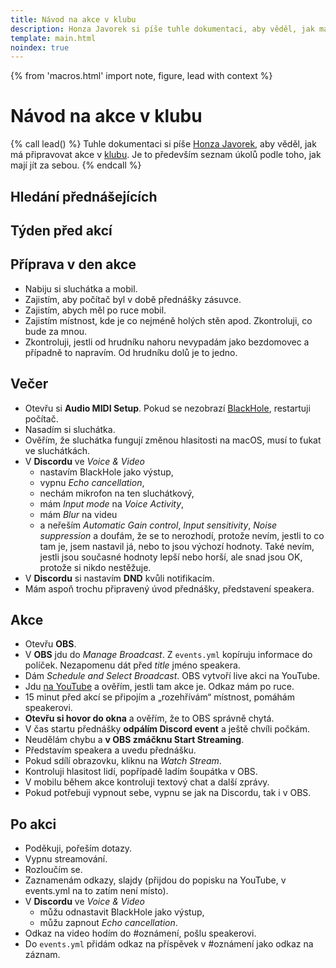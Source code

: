 ```yaml
---
title: Návod na akce v klubu
description: Honza Javorek si píše tuhle dokumentaci, aby věděl, jak má připravovat akce ve svém klubu.
template: main.html
noindex: true
---
```


{% from 'macros.html' import note, figure, lead with context %}

# Návod na akce v klubu

{% call lead() %}
  Tuhle dokumentaci si píše [Honza Javorek](#honza), aby věděl, jak má připravovat akce v [klubu](club.md). Je to především seznam úkolů podle toho, jak mají jít za sebou.
{% endcall %}

## Hledání přednášejících


## Týden před akcí


## Příprava v den akce

- Nabiju si sluchátka a mobil.
- Zajistím, aby počítač byl v době přednášky zásuvce.
- Zajistím, abych měl po ruce mobil.
- Zajistím místnost, kde je co nejméně holých stěn apod. Zkontroluji, co bude za mnou.
- Zkontroluji, jestli od hrudníku nahoru nevypadám jako bezdomovec a případně to napravím. Od hrudníku dolů je to jedno.

## Večer

- Otevřu si **Audio MIDI Setup**. Pokud se nezobrazí [BlackHole](https://github.com/ExistentialAudio/BlackHole), restartuji počítač.
- Nasadím si sluchátka.
- Ověřím, že sluchátka fungují změnou hlasitosti na macOS, musí to ťukat ve sluchátkách.
- V **Discordu** ve _Voice & Video_
    - nastavím BlackHole jako výstup,
    - vypnu _Echo cancellation_,
    - nechám mikrofon na ten sluchátkový,
    - mám _Input mode_ na _Voice Activity_,
    - mám _Blur_ na videu
    - a neřeším _Automatic Gain control_, _Input sensitivity_, _Noise suppression_ a doufám, že se to nerozhodí, protože nevím, jestli to co tam je, jsem nastavil já, nebo to jsou výchozí hodnoty. Také nevím, jestli jsou současné hodnoty lepší nebo horší, ale snad jsou OK, protože si nikdo nestěžuje.
- V **Discordu** si nastavím **DND** kvůli notifikacím.
- Mám aspoň trochu připravený úvod přednášky, představení speakera.

## Akce

- Otevřu **OBS**.
- V **OBS** jdu do _Manage Broadcast_. Z `events.yml` kopíruju informace do políček. Nezapomenu dát před _title_ jméno speakera.
- Dám _Schedule and Select Broadcast_. OBS vytvoří live akci na YouTube.
- Jdu [na YouTube](https://studio.youtube.com/channel/UCp-dlEJLFPaNExzYX079gCA/videos/live) a ověřím, jestli tam akce je. Odkaz mám po ruce.
- 15 minut před akcí se připojím a „rozehřívám“ místnost, pomáhám speakerovi.
- **Otevřu si hovor do okna** a ověřím, že to OBS správně chytá.
- V čas startu přednášky **odpálím Discord event** a ještě chvíli počkám.
- Neudělám chybu a **v OBS zmáčknu Start Streaming**.
- Představím speakera a uvedu přednášku.
- Pokud sdílí obrazovku, kliknu na _Watch Stream_.
- Kontroluji hlasitost lidí, popřípadě ladím šoupátka v OBS.
- V mobilu během akce kontroluji textový chat a další zprávy.
- Pokud potřebuji vypnout sebe, vypnu se jak na Discordu, tak i v OBS.

## Po akci

- Poděkuji, pořeším dotazy.
- Vypnu streamování.
- Rozloučím se.
- Zaznamenám odkazy, slajdy (přijdou do popisku na YouTube, v events.yml na to zatím není místo).
- V **Discordu** ve _Voice & Video_
    - můžu odnastavit BlackHole jako výstup,
    - můžu zapnout _Echo cancellation_.
- Odkaz na video hodím do #oznámení, pošlu speakerovi.
- Do `events.yml` přidám odkaz na příspěvek v #oznámení jako odkaz na záznam.
